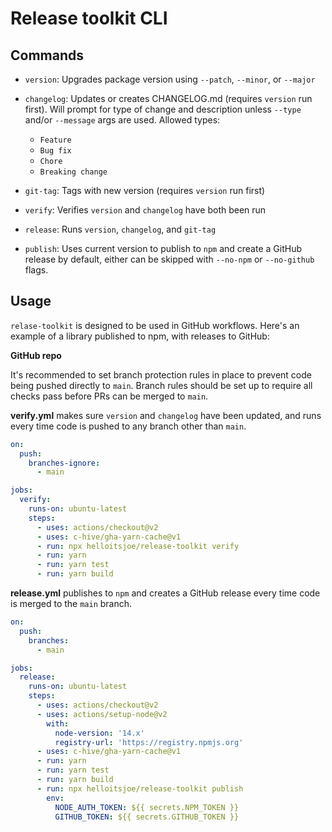 # Release toolkit CLI

## Commands

- `version`: Upgrades package version using `--patch`, `--minor`, or `--major`

- `changelog`: Updates or creates CHANGELOG.md (requires `version` run first).
  Will prompt for type of change and description unless `--type` and/or
  `--message` args are used. Allowed types:

  - `Feature`
  - `Bug fix`
  - `Chore`
  - `Breaking change`

- `git-tag`: Tags with new version (requires `version` run first)

- `verify`: Verifies `version` and `changelog` have both been run

- `release`: Runs `version`, `changelog`, and `git-tag`

- `publish`: Uses current version to publish to `npm` and create a GitHub
  release by default, either can be skipped with `--no-npm` or `--no-github`
  flags.

## Usage

`relase-toolkit` is designed to be used in GitHub workflows. Here's an example
of a library published to npm, with releases to GitHub:

**GitHub repo**

It's recommended to set branch protection rules in place to prevent code being
pushed directly to `main`. Branch rules should be set up to require all checks
pass before PRs can be merged to `main`.

**verify.yml** makes sure `version` and `changelog` have been updated, and runs
every time code is pushed to any branch other than `main`.

```yml
on:
  push:
    branches-ignore:
      - main

jobs:
  verify:
    runs-on: ubuntu-latest
    steps:
      - uses: actions/checkout@v2
      - uses: c-hive/gha-yarn-cache@v1
      - run: npx helloitsjoe/release-toolkit verify
      - run: yarn
      - run: yarn test
      - run: yarn build
```

**release.yml** publishes to `npm` and creates a GitHub release every time code
is merged to the `main` branch.

```yml
on:
  push:
    branches:
      - main

jobs:
  release:
    runs-on: ubuntu-latest
    steps:
      - uses: actions/checkout@v2
      - uses: actions/setup-node@v2
        with:
          node-version: '14.x'
          registry-url: 'https://registry.npmjs.org'
      - uses: c-hive/gha-yarn-cache@v1
      - run: yarn
      - run: yarn test
      - run: yarn build
      - run: npx helloitsjoe/release-toolkit publish
        env:
          NODE_AUTH_TOKEN: ${{ secrets.NPM_TOKEN }}
          GITHUB_TOKEN: ${{ secrets.GITHUB_TOKEN }}
```
